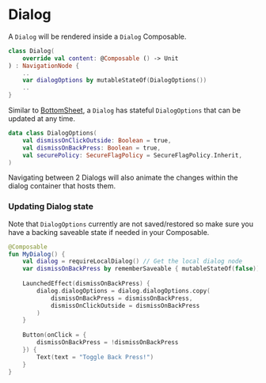 # Dialog

A `Dialog` will be rendered inside a `Dialog` Composable.

```kotlin
class Dialog(
    override val content: @Composable () -> Unit
) : NavigationNode {
    ..
    var dialogOptions by mutableStateOf(DialogOptions())
    ..
}
```

Similar to [BottomSheet](bottom-sheet.md), a `Dialog` has stateful `DialogOptions` that can be updated at any time.

```kotlin
data class DialogOptions(
    val dismissOnClickOutside: Boolean = true,
    val dismissOnBackPress: Boolean = true,
    val securePolicy: SecureFlagPolicy = SecureFlagPolicy.Inherit,
)
```

Navigating between 2 Dialogs will also animate the changes within the dialog container that hosts them.

### Updating Dialog state

Note that `DialogOptions` currently are not saved/restored so make sure you have a backing saveable state if needed in your Composable.

```kotlin
@Composable
fun MyDialog() {
    val dialog = requireLocalDialog() // Get the local dialog node
    var dismissOnBackPress by rememberSaveable { mutableStateOf(false)) }
    
    LaunchedEffect(dismissOnBackPress) {
        dialog.dialogOptions = dialog.dialogOptions.copy(
            dismissOnBackPress = dismissOnBackPress,
            dismissOnClickOutside = dismissOnBackPress
        )
    }
    
    Button(onClick = { 
        dismissOnBackPress = !dismissOnBackPress
    }) {
        Text(text = "Toggle Back Press!")
    }
}
```

<div>

<figure><img src="../../../.gitbook/assets/dialog.gif" alt=""><figcaption></figcaption></figure>

 

<figure><img src="../../../.gitbook/assets/more-dialogs.gif" alt=""><figcaption></figcaption></figure>

</div>

